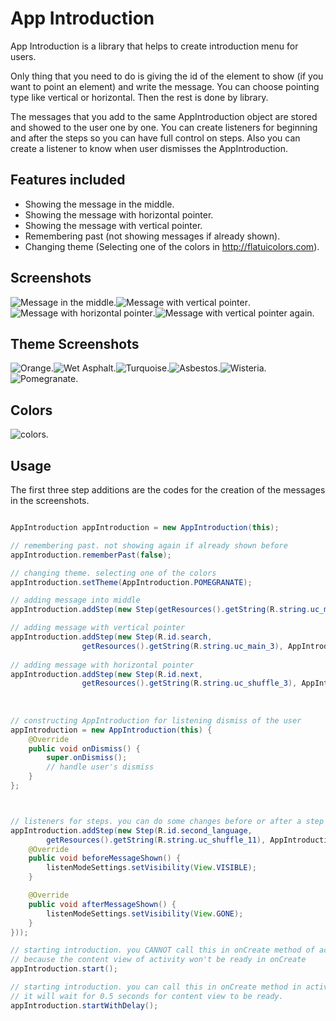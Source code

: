 App Introduction
===================

App Introduction is a library that helps to create introduction menu for users. 

Only thing that you need to do is giving the id of the element to show (if you want to point an element) and
write the message. You can choose pointing type like vertical or horizontal. Then the rest is done by library.

The messages that you add to the same AppIntroduction object are stored and showed to the user one by one.
You can create listeners for beginning and after the steps so you can have full control on steps. Also you can
create a listener to know when user dismisses the AppIntroduction.

Features included
-----------------
* Showing the message in the middle.
* Showing the message with horizontal pointer.
* Showing the message with vertical pointer.
* Remembering past (not showing messages if already shown).
* Changing theme (Selecting one of the colors in http://flatuicolors.com).

Screenshots
-----------

![Message in the middle][1].![Message with vertical pointer][2].![Message with horizontal pointer][3].![Message with vertical pointer again.][4]


Theme Screenshots
-----------

![Orange][5].![Wet Asphalt][6].![Turquoise][7].![Asbestos][8].![Wisteria][9].![Pomegranate][10].


Colors
-----------

![colors][11].

 [1]: https://raw.github.com/eluleci/appintroduction/master/screenshots/1.png
 [2]: https://raw.github.com/eluleci/appintroduction/master/screenshots/2.png
 [3]: https://raw.github.com/eluleci/appintroduction/master/screenshots/3.png
 [4]: https://raw.github.com/eluleci/appintroduction/master/screenshots/4.png
 [5]: https://raw.github.com/eluleci/appintroduction/master/screenshots/5.png
 [6]: https://raw.github.com/eluleci/appintroduction/master/screenshots/6.png
 [7]: https://raw.github.com/eluleci/appintroduction/master/screenshots/7.png
 [8]: https://raw.github.com/eluleci/appintroduction/master/screenshots/8.png
 [9]: https://raw.github.com/eluleci/appintroduction/master/screenshots/9.png
 [10]: https://raw.github.com/eluleci/appintroduction/master/screenshots/10.png
 [11]: https://raw.github.com/eluleci/appintroduction/master/screenshots/flatuicolors.png

## Usage

The first three step additions are the codes for the creation of the messages in the screenshots.

```java

AppIntroduction appIntroduction = new AppIntroduction(this);

// remembering past. not showing again if already shown before
appIntroduction.rememberPast(false);

// changing theme. selecting one of the colors
appIntroduction.setTheme(AppIntroduction.POMEGRANATE);

// adding message into middle
appIntroduction.addStep(new Step(getResources().getString(R.string.uc_main_1)));

// adding message with vertical pointer
appIntroduction.addStep(new Step(R.id.search,
                getResources().getString(R.string.uc_main_3), AppIntroduction.SIDE_VERTICAL));
                
// adding message with horizontal pointer
appIntroduction.addStep(new Step(R.id.next,
                getResources().getString(R.string.uc_shuffle_3), AppIntroduction.SIDE_HORIZONTAL));           
                
                
                
// constructing AppIntroduction for listening dismiss of the user
appIntroduction = new AppIntroduction(this) {
    @Override
    public void onDismiss() {
        super.onDismiss();
        // handle user's dismiss
    }
};              



// listeners for steps. you can do some changes before or after a step
appIntroduction.addStep(new Step(R.id.second_language,
        getResources().getString(R.string.uc_shuffle_11), AppIntroduction.SIDE_VERTICAL, new StepActionListener() {
    @Override
    public void beforeMessageShown() {
        listenModeSettings.setVisibility(View.VISIBLE);
    }

    @Override
    public void afterMessageShown() {
        listenModeSettings.setVisibility(View.GONE);
    }
}));

// starting introduction. you CANNOT call this in onCreate method of activity.
// because the content view of activity won't be ready in onCreate
appIntroduction.start();

// starting introduction. you can call this in onCreate method in activity.
// it will wait for 0.5 seconds for content view to be ready.
appIntroduction.startWithDelay();

```

